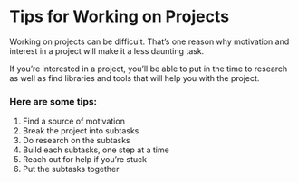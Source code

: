 # Tips for Working on Projects

Working on projects can be difficult. That’s one reason why motivation and interest in a project will make it a less daunting task.

If you’re interested in a project, you’ll be able to put in the time to research as well as find libraries and tools that will help you with the project.

### Here are some tips:

1. Find a source of motivation
2. Break the project into subtasks
3. Do research on the subtasks
4. Build each subtasks, one step at a time
5. Reach out for help if you’re stuck
6. Put the subtasks together